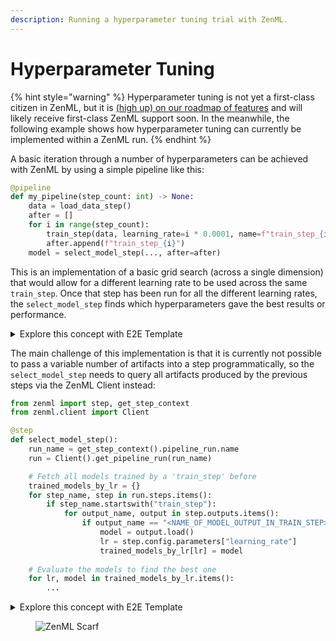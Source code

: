 ```yaml
---
description: Running a hyperparameter tuning trial with ZenML.
---
```


# Hyperparameter Tuning

{% hint style="warning" %}
Hyperparameter tuning is not yet a first-class citizen in ZenML, but it is 
[(high up) on our roadmap of features](https://zenml.featureos.app/p/enable-hyper-parameter-tuning) 
and will likely receive first-class ZenML support soon. In the meanwhile, the
following example shows how hyperparameter tuning can currently be implemented
within a ZenML run.
{% endhint %}

A basic iteration through a number of hyperparameters can be achieved with 
ZenML by using a simple pipeline like this:

```python
@pipeline
def my_pipeline(step_count: int) -> None:
    data = load_data_step()
    after = []
    for i in range(step_count):
        train_step(data, learning_rate=i * 0.0001, name=f"train_step_{i}")
        after.append(f"train_step_{i}")
    model = select_model_step(..., after=after)
```

This is an implementation of a basic grid search (across a single dimension) 
that would allow for a different learning rate to be used across the same
`train_step`. Once that step has been run for all the different learning rates, 
the `select_model_step` finds which hyperparameters gave the best results or 
performance.

<details>

<summary>Explore this concept with E2E Template</summary>

{% hint style="info" %}
To setup environment used in below follow recommendations from 
[Project templates](../../starter-guide/using-project-templates.md#advanced-guide).
{% endhint %}

In `pipelines/training.py` you will find a training pipeline with 
`Hyperparameter tuning stage` section. It contains a `for` loop over configured 
model search spaces to run `hp_tuning_single_search` on followed by 
`hp_tuning_select_best_model` executed after all search steps are completed. As 
a result, we are getting `best_model_config` to be used to train the best possible 
model later on.

```python
...
    ########## Hyperparameter tuning stage ##########
    after = []
    search_steps_prefix = "hp_tuning_search_"
    for i, model_search_configuration in enumerate(
        MetaConfig.model_search_space
    ):
        step_name = f"{search_steps_prefix}{i}"
        hp_tuning_single_search(
            model_metadata=ExternalArtifact(
                value=model_search_configuration,
            ),
            id=step_name,
            dataset_trn=dataset_trn,
            dataset_tst=dataset_tst,
            target=target,
        )
        after.append(step_name)
    best_model_config = hp_tuning_select_best_model(
        search_steps_prefix=search_steps_prefix, after=after
    )
...
```

</details>

The main challenge of this implementation is that it is currently not possible 
to pass a variable number of artifacts into a step programmatically, so the
`select_model_step` needs to query all artifacts produced by the previous steps 
via the ZenML Client instead:

```python
from zenml import step, get_step_context
from zenml.client import Client

@step
def select_model_step():
    run_name = get_step_context().pipeline_run.name
    run = Client().get_pipeline_run(run_name)

    # Fetch all models trained by a 'train_step' before
    trained_models_by_lr = {}
    for step_name, step in run.steps.items():
        if step_name.startswith("train_step"):
            for output_name, output in step.outputs.items():
                if output_name == "<NAME_OF_MODEL_OUTPUT_IN_TRAIN_STEP>":
                    model = output.load()
                    lr = step.config.parameters["learning_rate"]
                    trained_models_by_lr[lr] = model
    
    # Evaluate the models to find the best one
    for lr, model in trained_models_by_lr.items():
        ...
```

<details>

<summary>Explore this concept with E2E Template</summary>

{% hint style="info" %}
To setup environment used in below follow recommendations from 
[Project templates](../../starter-guide/using-project-templates.md#advanced-guide).
{% endhint %}

In `steps/hp_tuning` folder you will find two step files, which can be used 
as a starting point for building your own hyperparameter search tailored 
specifically to your use case:
- `hp_tuning_single_search(...)` is performing a randomized 
    search for best model hyperparameters in configured space.
- `hp_tuning_select_best_model(...)` is searching for best hyperparameters,
    looping other results of previous random searches to find best model according 
    to defined metric.

</details>

<!-- For scarf -->
<figure><img alt="ZenML Scarf" referrerpolicy="no-referrer-when-downgrade" src="https://static.scarf.sh/a.png?x-pxid=f0b4f458-0a54-4fcd-aa95-d5ee424815bc" /></figure>
